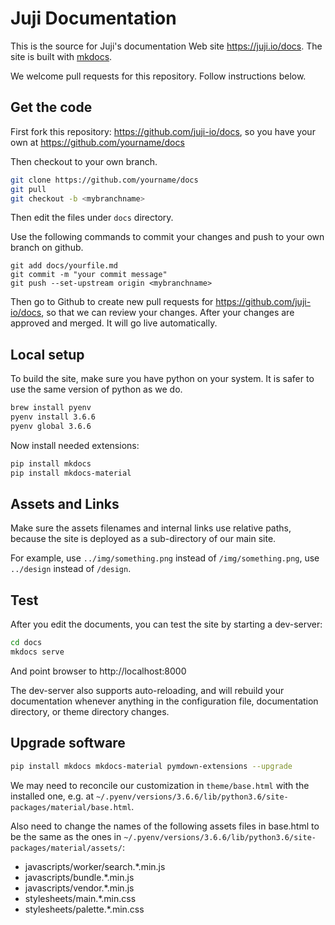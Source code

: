 # Juji Documentation

This is the source for Juji's documentation Web site https://juji.io/docs. The site is built with [mkdocs](https://mkdocs.org).

We welcome pull requests for this repository. Follow instructions below.

## Get the code

First fork this repository: https://github.com/juji-io/docs,  so you have your own at https://github.com/yourname/docs

Then checkout to your own branch.

```bash
git clone https://github.com/yourname/docs
git pull
git checkout -b <mybranchname>

```
Then edit the files under `docs` directory.

Use the following commands to commit your changes and push to your own branch on github.

```
git add docs/yourfile.md
git commit -m "your commit message"
git push --set-upstream origin <mybranchname>

```

Then go to Github to create new pull requests for https://github.com/juji-io/docs, so that we can review your changes. After your changes are approved and merged. It will go live automatically.

## Local setup

To build the site, make sure you have python on your system. It is safer to use the same version of python as we do. 

```bash
brew install pyenv
pyenv install 3.6.6
pyenv global 3.6.6
```

Now install needed extensions:

```bash
pip install mkdocs
pip install mkdocs-material
```

## Assets and Links

Make sure the assets filenames and internal links use relative paths, because the site is deployed as a sub-directory of our main site. 

For example, use `../img/something.png` instead of `/img/something.png`, use `../design` instead of `/design`.

## Test

After you edit the documents, you can test the site by starting a dev-server:

```bash
cd docs
mkdocs serve
```

And point browser to http://localhost:8000

The dev-server also supports auto-reloading, and will rebuild your documentation whenever anything in the configuration file, documentation directory, or theme directory changes.

## Upgrade software

```bash
pip install mkdocs mkdocs-material pymdown-extensions --upgrade
```

We may need to reconcile our customization in `theme/base.html` with the installed one, e.g. at `~/.pyenv/versions/3.6.6/lib/python3.6/site-packages/material/base.html`. 

Also need to change the names of the following assets files in base.html to be the same as the ones in `~/.pyenv/versions/3.6.6/lib/python3.6/site-packages/material/assets/`:

* javascripts/worker/search.*.min.js
* javascripts/bundle.*.min.js
* javascripts/vendor.*.min.js
* stylesheets/main.*.min.css
* stylesheets/palette.*.min.css

